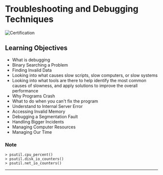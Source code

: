# Troubleshooting and Debugging Techniques

![Certification](https://user-images.githubusercontent.com/41291493/108625432-4531c600-748e-11eb-9e76-82644ace4591.png)

## Learning Objectives
* What is debugging
* Binary Searching a Problem
* Finding Invalid Data
* Looking into what causes slow scripts, slow computers, or slow systems
* Looking into what tools are there to help identify the most common causes of slowness, and apply solutions to improve the overall performance
* Why Programs Crash
* What to do when you can't fix the program
* Understand to Internal Server Error
* Accessing Invalid Memory
* Debugging a Segmentation Fault
* Handling Bigger Incidents
* Managing Computer Resources
* Managing Our Time

### Note

```
> psutil.cpu_percent()
> psutil.disk_io_counters()
> psutil.net_io_counters()
```

---

